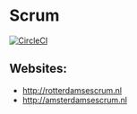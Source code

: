 # Scrum
[![CircleCI](https://circleci.com/gh/yourownmood/scrum/tree/master.svg?style=shield)](https://circleci.com/gh/yourownmood/scrum/tree/master)

## Websites:
* http://rotterdamsescrum.nl
* http://amsterdamsescrum.nl
